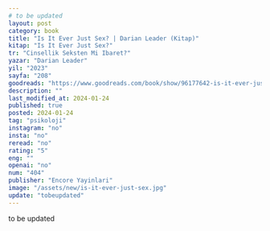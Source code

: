 ```yaml
---
# to be updated
layout: post
category: book
title: "Is It Ever Just Sex? | Darian Leader (Kitap)"
kitap: "Is It Ever Just Sex?"
tr: "Cinsellik Seksten Mi Ibaret?"
yazar: "Darian Leader"
yil: "2023"
sayfa: "208"
goodreads: "https://www.goodreads.com/book/show/96177642-is-it-ever-just-sex"
description: ""
last_modified_at: 2024-01-24
published: true
posted: 2024-01-24
tag: "psikoloji"
instagram: "no"
insta: "no"
reread: "no"
rating: "5"
eng: ""
openai: "no"
num: "404"
publisher: "Encore Yayinlari"
image: "/assets/new/is-it-ever-just-sex.jpg"
update: "tobeupdated"
---
```


to be updated
